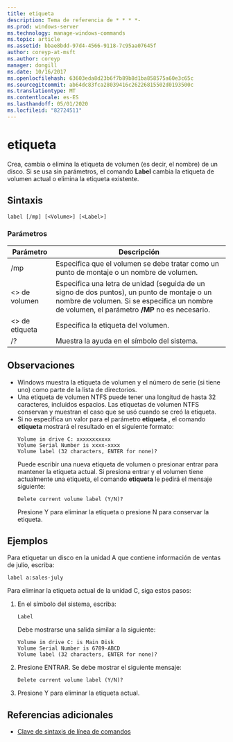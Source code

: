 ```yaml
---
title: etiqueta
description: Tema de referencia de * * * *-
ms.prod: windows-server
ms.technology: manage-windows-commands
ms.topic: article
ms.assetid: bbae8bdd-97d4-4566-9118-7c95aa07645f
author: coreyp-at-msft
ms.author: coreyp
manager: dongill
ms.date: 10/16/2017
ms.openlocfilehash: 63603eda8d23b6f7b89b8d1ba858575a60e3c65c
ms.sourcegitcommit: ab64dc83fca28039416c26226815502d0193500c
ms.translationtype: MT
ms.contentlocale: es-ES
ms.lasthandoff: 05/01/2020
ms.locfileid: "82724511"
---
```

# <a name="label"></a>etiqueta



Crea, cambia o elimina la etiqueta de volumen (es decir, el nombre) de un disco. Si se usa sin parámetros, el comando **Label** cambia la etiqueta de volumen actual o elimina la etiqueta existente.



## <a name="syntax"></a>Sintaxis

```
label [/mp] [<Volume>] [<Label>]
```

### <a name="parameters"></a>Parámetros

|Parámetro|Descripción|
|---------|-----------|
|/mp|Especifica que el volumen se debe tratar como un punto de montaje o un nombre de volumen.|
|\<> de volumen|Especifica una letra de unidad (seguida de un signo de dos puntos), un punto de montaje o un nombre de volumen. Si se especifica un nombre de volumen, el parámetro **/MP** no es necesario.|
|\<> de etiqueta|Especifica la etiqueta del volumen.|
|/?|Muestra la ayuda en el símbolo del sistema.|

## <a name="remarks"></a>Observaciones

- Windows muestra la etiqueta de volumen y el número de serie (si tiene uno) como parte de la lista de directorios.
- Una etiqueta de volumen NTFS puede tener una longitud de hasta 32 caracteres, incluidos espacios. Las etiquetas de volumen NTFS conservan y muestran el caso que se usó cuando se creó la etiqueta.
- Si no especifica un valor para el parámetro **etiqueta** , el comando **etiqueta** mostrará el resultado en el siguiente formato:  
  ```
  Volume in drive C: xxxxxxxxxxx 
  Volume Serial Number is xxxx-xxxx 
  Volume label (32 characters, ENTER for none)?
  ```  
  Puede escribir una nueva etiqueta de volumen o presionar entrar para mantener la etiqueta actual. Si presiona entrar y el volumen tiene actualmente una etiqueta, el comando **etiqueta** le pedirá el mensaje siguiente:  
  ```
  Delete current volume label (Y/N)?
  ```  
  Presione Y para eliminar la etiqueta o presione N para conservar la etiqueta.

## <a name="examples"></a>Ejemplos

Para etiquetar un disco en la unidad A que contiene información de ventas de julio, escriba:
```
label a:sales-july
```
Para eliminar la etiqueta actual de la unidad C, siga estos pasos:
1. En el símbolo del sistema, escriba:  
   ```
   Label
   ```  
   Debe mostrarse una salida similar a la siguiente:  
   ```
   Volume in drive C: is Main Disk
   Volume Serial Number is 6789-ABCD
   Volume label (32 characters, ENTER for none)?
   ```  
2. Presione ENTRAR. Se debe mostrar el siguiente mensaje:  
   ```
   Delete current volume label (Y/N)?
   ```  
3. Presione Y para eliminar la etiqueta actual.

## <a name="additional-references"></a>Referencias adicionales

- [Clave de sintaxis de línea de comandos](command-line-syntax-key.md)